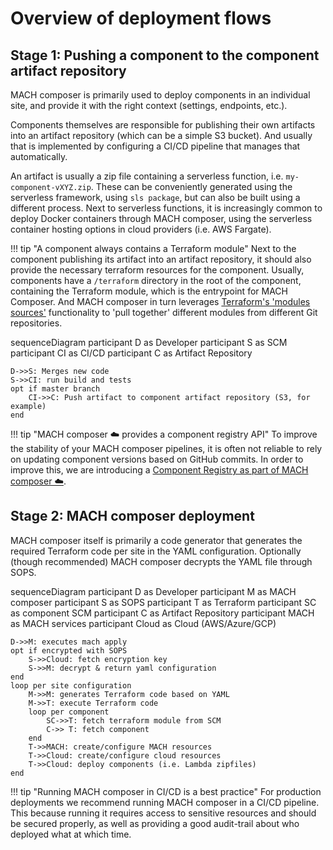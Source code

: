 # Overview of deployment flows

## Stage 1: Pushing a component to the component artifact repository

MACH composer is primarily used to deploy components in an individual site, and
provide it with the right context (settings, endpoints, etc.).

Components themselves are responsible for publishing their own artifacts into
an artifact repository (which can be a simple S3 bucket). And usually that is
implemented by configuring a CI/CD pipeline that manages that automatically.

An artifact is usually a zip file containing a serverless function, i.e.
`my-component-vXYZ.zip`. These can be conveniently generated using the
serverless framework, using `sls package`, but can also be built using a
different process. Next to serverless functions, it is increasingly common to
deploy Docker containers through MACH composer, using the serverless container
hosting options in cloud providers (i.e. AWS Fargate).

!!! tip "A component always contains a Terraform module"
    Next to the component publishing its artifact into an artifact repository, it
    should also provide the necessary terraform resources for the component.
    Usually, components have a `/terraform` directory in the root of the
    component, containing the Terraform module, which is the entrypoint for MACH
    Composer. And MACH composer in turn leverages
    [Terraform's 'modules sources'](https://www.terraform.io/docs/language/modules/sources.html)
    functionality to 'pull together' different modules from different Git
    repositories.

<div class="mermaid">
sequenceDiagram
    participant D as Developer
    participant S as SCM
    participant CI as CI/CD
    participant C as Artifact Repository

    D->>S: Merges new code
    S->>CI: run build and tests
    opt if master branch
        CI->>C: Push artifact to component artifact repository (S3, for example)
    end
</div>

!!! tip "MACH composer ☁️ provides a component registry API" 
    To improve the stability of your MACH composer pipelines, it is often not
    reliable to rely on updating component versions based on GitHub commits. In
    order to improve this, we are introducing a [Component Registry as part of
    MACH composer ☁️](../../cloud/component-registry.md).


## Stage 2: MACH composer deployment

MACH composer itself is primarily a code generator that generates the required
Terraform code per site in the YAML configuration. Optionally (though
recommended) MACH composer decrypts the YAML file through SOPS.

<div class="mermaid">
sequenceDiagram
    participant D as Developer
    participant M as MACH composer
    participant S as SOPS
    participant T as Terraform
    participant SC as component SCM
    participant C as Artifact Repository
    participant MACH as MACH services
    participant Cloud as Cloud (AWS/Azure/GCP)

    D->>M: executes mach apply
    opt if encrypted with SOPS
        S->>Cloud: fetch encryption key
        S->>M: decrypt & return yaml configuration
    end
    loop per site configuration
        M->>M: generates Terraform code based on YAML
        M->>T: execute Terraform code
        loop per component
            SC->>T: fetch terraform module from SCM
            C->> T: fetch component
        end
        T->>MACH: create/configure MACH resources
        T->>Cloud: create/configure cloud resources
        T->>Cloud: deploy components (i.e. Lambda zipfiles)
    end
</div>


!!! tip "Running MACH composer in CI/CD is a best practice"
    For production deployments we recommend running MACH composer in a CI/CD
    pipeline. This because running it requires access to sensitive resources and
    should be secured properly, as well as providing a good audit-trail about
    who deployed what at which time.
